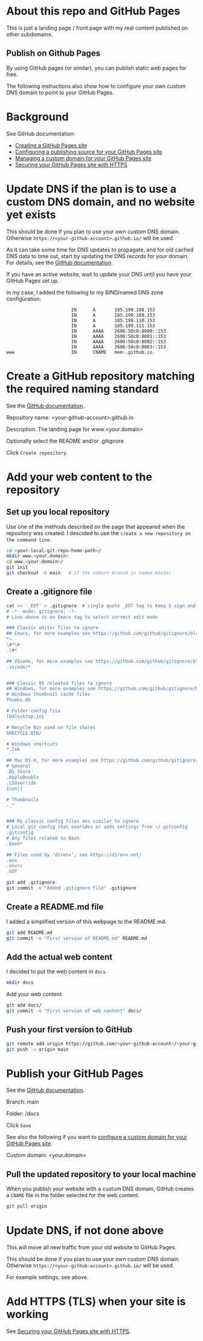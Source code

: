 # About this repo and GitHub Pages

This is just a landing page / front page with my real content published on
other subdomains.

## Publish on Github Pages

By using GitHub pages (or similar), you can publish static web pages for free.

The following instructions also show how to configure your own custom DNS domain
to point to your GitHub Pages.


# Background

See GitHub documentation:
- [Creating a GitHub Pages site](https://docs.github.com/en/pages/getting-started-with-github-pages/creating-a-github-pages-site)
- [Configuring a publishing source for your GitHub Pages site](https://docs.github.com/en/pages/getting-started-with-github-pages/configuring-a-publishing-source-for-your-github-pages-site)
- [Managing a custom domain for your GitHub Pages site](https://docs.github.com/en/pages/configuring-a-custom-domain-for-your-github-pages-site/managing-a-custom-domain-for-your-github-pages-site)
- [Securing your GitHub Pages site with HTTPS](https://docs.github.com/en/pages/getting-started-with-github-pages/securing-your-github-pages-site-with-https)

# Update DNS if the plan is to use a custom DNS domain, and no website yet exists

This should be done if you plan to use your own custom DNS domain.
Otherwise `https://<your-github-account>.github.io/` will be used.

As it can take some time for DNS updates to propagate, and for old cached DNS
data to time out, start by updating the DNS records for your domain.
For details, see the
[GitHub documentation](https://docs.github.com/en/pages/configuring-a-custom-domain-for-your-github-pages-site/managing-a-custom-domain-for-your-github-pages-site#configuring-a-subdomain).

If you have an active website, wait to update your DNS until you have your
GitHub Pages set up.

In my case, I added the following to my BIND/named DNS zone configuration:
```
                        IN      A       185.199.108.153
                        IN      A       185.199.109.153
                        IN      A       185.199.110.153
                        IN      A       185.199.111.153
                        IN      AAAA    2606:50c0:8000::153
                        IN      AAAA    2606:50c0:8001::153
                        IN      AAAA    2606:50c0:8002::153
                        IN      AAAA    2606:50c0:8003::153
www                     IN      CNAME   mem-.github.io.
```

# Create a GitHub repository matching the required naming standard

See the
[GitHub documentation](https://docs.github.com/en/pages/getting-started-with-github-pages/creating-a-github-pages-site).

Repository name: \<your-github-account\>.github.io

Description: The landing page for www.<your.domain>

Optionally select the README and/or .gitignore

Click `Create repository`.


# Add your web content to the repository

## Set up you local repository 

Use one of the methods described on the page that appeared when the repository
was created. I descided to use the `create a new repository on the command line`.

```bash
cd <your-local-git-repo-home-path>/
mkdir www.<your.domain>
cd www.<your.domain>/
git init
git checkout -b main   # if the unborn branch is named master
```

## Create a .gitignore file

```bash
cat << '_EOT' > .gitignore  # single quote _EOT tag to keep $ sign and not process as a variable
# -*- mode: gitignore; -*-
# Line above is an Emacs tag to select correct edit mode

### Classic editor files to ignore
## Emacs, for more examples see https://github.com/github/gitignore/blob/main/Global/Emacs.gitignore
*~
\#*\#
.\#*

## VScode, for more examples see https://github.com/github/gitignore/blob/main/Global/VisualStudioCode.gitignore
.vscode/*


### Classic OS releated files to ignore
## Windows, for more examples see https://github.com/github/gitignore/blob/main/Global/Windows.gitignore
# Windows thumbnail cache files
Thumbs.db

# Folder config file
[Dd]esktop.ini

# Recycle Bin used on file shares
$RECYCLE.BIN/

# Windows shortcuts
*.lnk

## Mac OS-X, for more examples see https://github.com/github/gitignore/blob/main/Global/macOS.gitignore
# General
.DS_Store
.AppleDouble
.LSOverride
Icon[]

# Thumbnails
._*


### My classic config files ans similar to ignore
# Local git config that overides or adds settings from ~/.gitconfig
.gitconfig
# Any files related to Bash
.bash*

## Files used by 'direnv', see https://direnv.net/
.env
.envrc
_EOT
```

```bash
git add .gitignore
git commit -m "Added .gitignore file" .gitignore
```

## Create a README.md file

I added a simplified version of this webpage to the README.md.

```bash
git add README.md
git commit -m "First version of README.md" README.md
```

## Add the actual web content

I decided to put the web content in `docs`.

```bash
mkdir docs
```

Add your web content.

```bash
git add docs/
git commit -m "First version of web content" docs/
```

## Push your first version to GitHub

```bash
git remote add origin https://github.com/<your-github-account>/<your-github-account>.github.io.git
git push -u origin main
```

# Publish your GitHub Pages

See the
[GitHub documentation](https://docs.github.com/en/pages/getting-started-with-github-pages/configuring-a-publishing-source-for-your-github-pages-site#publishing-from-a-branch).

Branch: main

Folder: /docs

Click `Save`

See also the following if you want to
[configure a custom domain for your GitHub Pages site](https://docs.github.com/en/pages/configuring-a-custom-domain-for-your-github-pages-site/managing-a-custom-domain-for-your-github-pages-site).

Custom domain: <your.domain>

## Pull the updated repository to your local machine

When you publish your website with a custum DNS domain, GitHub creates a `CNAME`
file in the folder selected for the web content.

```bash
git pull origin
```

# Update DNS, if not done above

This will move all new traffic from your old website to GitHub Pages.

This should be done if you plan to use your own custom DNS domain.
Otherwise `https://<your-github-account>.github.io/` will be used.

For example settings, see above.

# Add HTTPS (TLS) when your site is working

See
[Securing your GitHub Pages site with HTTPS](https://docs.github.com/en/pages/getting-started-with-github-pages/securing-your-github-pages-site-with-https).
